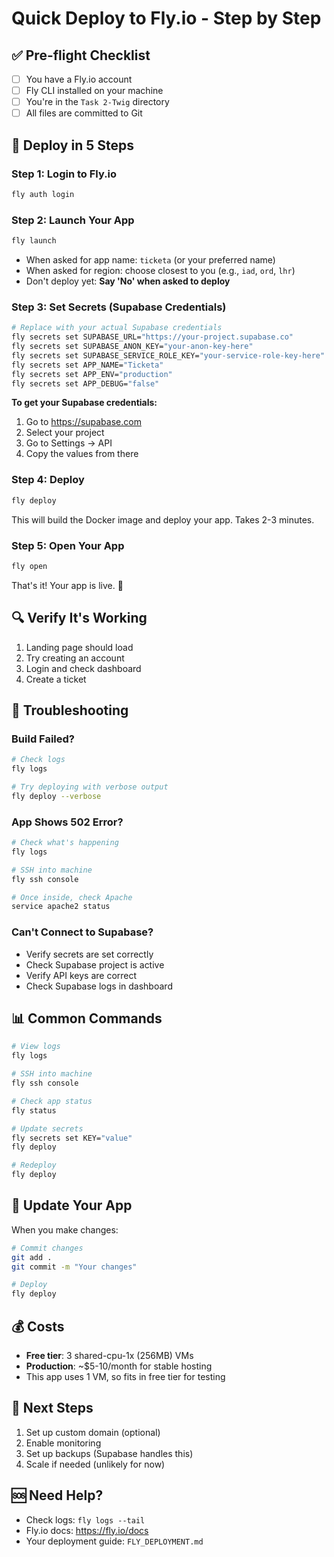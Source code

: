 # Quick Deploy to Fly.io - Step by Step

## ✅ Pre-flight Checklist

- [ ] You have a Fly.io account
- [ ] Fly CLI installed on your machine
- [ ] You're in the `Task 2-Twig` directory
- [ ] All files are committed to Git

## 🚀 Deploy in 5 Steps

### Step 1: Login to Fly.io
```bash
fly auth login
```

### Step 2: Launch Your App
```bash
fly launch
```
- When asked for app name: `ticketa` (or your preferred name)
- When asked for region: choose closest to you (e.g., `iad`, `ord`, `lhr`)
- Don't deploy yet: **Say 'No' when asked to deploy**

### Step 3: Set Secrets (Supabase Credentials)

```bash
# Replace with your actual Supabase credentials
fly secrets set SUPABASE_URL="https://your-project.supabase.co"
fly secrets set SUPABASE_ANON_KEY="your-anon-key-here"
fly secrets set SUPABASE_SERVICE_ROLE_KEY="your-service-role-key-here"
fly secrets set APP_NAME="Ticketa"
fly secrets set APP_ENV="production"
fly secrets set APP_DEBUG="false"
```

**To get your Supabase credentials:**
1. Go to https://supabase.com
2. Select your project
3. Go to Settings → API
4. Copy the values from there

### Step 4: Deploy
```bash
fly deploy
```
This will build the Docker image and deploy your app. Takes 2-3 minutes.

### Step 5: Open Your App
```bash
fly open
```

That's it! Your app is live. 🎉

## 🔍 Verify It's Working

1. Landing page should load
2. Try creating an account
3. Login and check dashboard
4. Create a ticket

## 🐛 Troubleshooting

### Build Failed?
```bash
# Check logs
fly logs

# Try deploying with verbose output
fly deploy --verbose
```

### App Shows 502 Error?
```bash
# Check what's happening
fly logs

# SSH into machine
fly ssh console

# Once inside, check Apache
service apache2 status
```

### Can't Connect to Supabase?
- Verify secrets are set correctly
- Check Supabase project is active
- Verify API keys are correct
- Check Supabase logs in dashboard

## 📊 Common Commands

```bash
# View logs
fly logs

# SSH into machine
fly ssh console

# Check app status
fly status

# Update secrets
fly secrets set KEY="value"
fly deploy

# Redeploy
fly deploy
```

## 🔄 Update Your App

When you make changes:

```bash
# Commit changes
git add .
git commit -m "Your changes"

# Deploy
fly deploy
```

## 💰 Costs

- **Free tier**: 3 shared-cpu-1x (256MB) VMs
- **Production**: ~$5-10/month for stable hosting
- This app uses 1 VM, so fits in free tier for testing

## 📝 Next Steps

1. Set up custom domain (optional)
2. Enable monitoring
3. Set up backups (Supabase handles this)
4. Scale if needed (unlikely for now)

## 🆘 Need Help?

- Check logs: `fly logs --tail`
- Fly.io docs: https://fly.io/docs
- Your deployment guide: `FLY_DEPLOYMENT.md`

